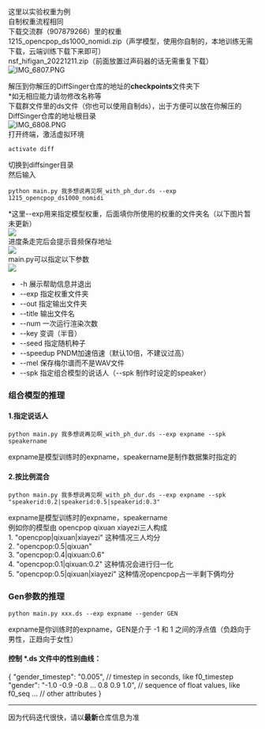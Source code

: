 这里以实验权重为例<br />自制权重流程相同<br />下载交流群（907879266）里的权重<br />1215_opencpop_ds1000_nomidi.zip（声学模型，使用你自制的，本地训练无需下载，云端训练下载下来即可）<br />nsf_hifigan_20221211.zip（前面放置过声码器的话无需重复下载）<br />![IMG_6807.PNG](https://cdn.nlark.com/yuque/0/2023/jpeg/34659871/1674370618869-6c007b02-3975-493f-9f8d-674146184d46.jpeg#averageHue=%23f4f4f1&from=url&id=qa8hK&name=IMG_6807.PNG&originHeight=1038&originWidth=1170&originalType=binary&ratio=1&rotation=0&showTitle=false&size=434484&status=done&style=none&title=)

解压到你解压的DiffSinger仓库的地址的**checkpoints**文件夹下<br />*如无相应能力请勿修改名称等<br />下载群文件里的ds文件（你也可以使用自制ds），出于方便可以放在你解压的DiffSinger仓库的地址根目录<br />![IMG_6808.PNG](https://cdn.nlark.com/yuque/0/2023/jpeg/34659871/1674370653970-e42be76b-807d-4527-88e3-8d3ce90c361a.jpeg#averageHue=%23fefefe&from=url&id=xknUH&name=IMG_6808.PNG&originHeight=205&originWidth=1170&originalType=binary&ratio=1&rotation=0&showTitle=false&size=40594&status=done&style=none&title=)<br />打开终端，激活虚拟环境
```
activate diff
```
切换到diffsinger目录<br />然后输入
```
python main.py 我多想说再见啊_with_ph_dur.ds --exp 1215_opencpop_ds1000_nomidi
```
*这里--exp用来指定模型权重，后面填你所使用的权重的文件夹名（以下图片暂未更新）<br />![](https://cdn.nlark.com/yuque/0/2022/png/34659871/1670565112886-b781d493-7548-49da-b5dd-e432db2400b9.png#averageHue=%23151515&clientId=uf1178ad9-00fd-4&from=paste&id=u03e8d9c7&originHeight=647&originWidth=1239&originalType=url&ratio=1&rotation=0&showTitle=false&status=done&style=none&taskId=ue11eb2f2-d6b9-4630-9ec9-38c89b58f1f&title=)<br />进度条走完后会提示音频保存地址<br />![](https://cdn.nlark.com/yuque/0/2022/png/34659871/1670565112976-d3a832d1-e262-4d01-9d59-dd1f444b9c1e.png#averageHue=%23292726&clientId=uf1178ad9-00fd-4&from=paste&id=u18a80e58&originHeight=647&originWidth=1239&originalType=url&ratio=1&rotation=0&showTitle=false&status=done&style=none&taskId=ufc735d66-17b6-49bb-b832-20db6af0a36&title=)<br />main.py可以指定以下参数<br />![](https://cdn.nlark.com/yuque/0/2022/png/34659871/1670565112945-6eafadf3-7819-444f-8dcd-c2ce035a14fd.png#averageHue=%23191918&clientId=uf1178ad9-00fd-4&from=paste&id=u4bf95553&originHeight=647&originWidth=1239&originalType=url&ratio=1&rotation=0&showTitle=false&status=done&style=none&taskId=u968dab51-6c1c-4742-98f9-5b4bf020f25&title=)

- -h               展示帮助信息并退出
- --exp          指定权重文件夹
- --out          指定输出文件夹
- --title          输出文件名
- --num        一次运行渲染次数
- --key          变调（半音）
- --seed        指定随机种子
- --speedup  PNDM加速倍速（默认10倍，不建议过高）
- --mel          保存梅尔谱而不是WAV文件
- --spk           指定组合模型的说话人（--spk 制作时设定的speaker）
<a name="N9YU4"></a>
### 组合模型的推理
<a name="SnI0c"></a>
#### 1.指定说话人
```
python main.py 我多想说再见啊_with_ph_dur.ds --exp expname --spk speakername
```
expname是模型训练时的expname，speakername是制作数据集时指定的
<a name="qYbkf"></a>
#### 2.按比例混合
```
python main.py 我多想说再见啊_with_ph_dur.ds --exp expname --spk "speakerid:0.2|speakerid:0.5|speakerid:0.3"
```
expname是模型训练时的expname，speakername<br />例如你的模型由 opencpop qixuan xiayezi三人构成<br />1. "opencpop|qixuan|xiayezi"  这种情况三人均分<br />2. "opencpop:0.5|qixuan"<br />3. "opencpop:0.4|qixuan:0.6"<br />4. "opencpop:0.1|qixuan:0.2"  这种情况会进行归一化<br />5. "opencpop:0.5|qixuan|xiayezi"  这种情况opencpop占一半剩下俩均分  
<a name="hrdHK"></a>
### Gen参数的推理
```
python main.py xxx.ds --exp expname --gender GEN
```
expname是你训练时的expname，GEN是介于 -1 和 1 之间的浮点值（负趋向于男性，正趋向于女性）
<a name="F6IVN"></a>
#### 控制 *.ds 文件中的性别曲线：
{   "gender_timestep": "0.005", // timestep in seconds, like f0_timestep   "gender": "-1.0 -0.9 -0.8 ... 0.8 0.9 1.0", // sequence of float values, like f0_seq   ... // other attributes }

---

因为代码迭代很快，请以**最新**仓库信息为准
